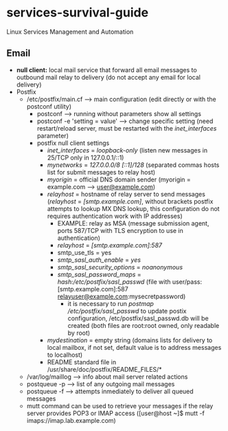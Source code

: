 <!-- RH358 - Red Hat Services Management and Automation -->
<!-- RH342 - Red Hat Enterprise Linux Diagnostics and Troubleshooting -->
# services-survival-guide
Linux Services Management and Automation

## Email
+ **null client:** local mail service that forward all email messages to outbound mail relay to delivery (do not accept any email for local delivery)
+ Postfix
  + /etc/postfix/main.cf --> main configuration (edit directly or with the postconf utility)
    + postconf --> running without parameters show all settings
    + postconf -e 'setting = value' --> change specific setting (need restart/reload server, must be restarted with the _inet_interfaces_ parameter)
    + postfix null client settings
      + _inet_interfaces_ = _loopback-only_ (listen new messages in 25/TCP only in 127.0.0.1/::1)
      + _mynetworks_ = _127.0.0.0/8 [::1]/128_ (separated commas hosts list for submit messages to relay host)
      + _myorigin_ = official DNS domain sender (myorigin = example.com --> user@example.com)
      + _relayhost_ = hostname of relay server to send messages (_relayhost_ = _[smtp.example.com]_, without brackets postfix attempts to lookup MX DNS lookup, this configuration do not requires authentication work with IP addresses)
        + EXAMPLE: relay as MSA (message submission agent, ports 587/TCP with TLS encryption to use in authentication)
        + _relayhost_ = _[smtp.example.com]:587_
        + smtp_use_tls = yes
        + _smtp_sasl_auth_enable_ = _yes_
        + _smtp_sasl_security_options_ = _noanonymous_
        + _smtp_sasl_password_maps_ = _hash:/etc/postfix/sasl_passwd_ (file with user/pass: [smtp.example.com]:587 relayuser@example.com:mysecretpassword)
          + it is necessary to run _postmap /etc/postfix/sasl_passwd_ to update postix configuration, /etc/postfix/sasl_passwd.db will be created (both files are root:root owned, only readable by root) 
      + _mydestination_ = empty string (domains lists for delivery to local mailbox, if not set, default value is to address messages to localhost)
      + README standard file in /usr/share/doc/postfix/README_FILES/*
  + /var/log/maillog --> info about mail server related actions
  + postqueue -p --> list of any outgoing mail messages
  + postqueue -f --> attempts inmediately to deliver all queued messages
  + mutt command can be used to retrieve your messages if the relay server provides POP3 or IMAP access ([user@host ~]$ mutt -f imaps://imap.lab.example.com)
      


  
